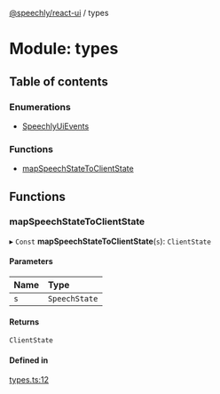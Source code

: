 [@speechly/react-ui](../README.md) / types

# Module: types

## Table of contents

### Enumerations

- [SpeechlyUiEvents](../enums/types.SpeechlyUiEvents.md)

### Functions

- [mapSpeechStateToClientState](types.md#mapspeechstatetoclientstate)

## Functions

### mapSpeechStateToClientState

▸ `Const` **mapSpeechStateToClientState**(`s`): `ClientState`

#### Parameters

| Name | Type |
| :------ | :------ |
| `s` | `SpeechState` |

#### Returns

`ClientState`

#### Defined in

[types.ts:12](https://github.com/speechly/react-ui/blob/bb575c3/src/types.ts#L12)
